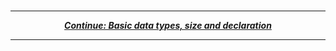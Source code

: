 

<br/>

---

<p align="center">
  <em>
    <b>
      <a href="/tutorial/data.md">
        Continue: Basic data types, size and declaration
      </a>
    </b>
  </em>
</p>

---
